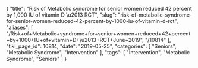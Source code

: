 {
    "title": "Risk of Metabolic syndrome for senior women reduced 42 percent by 1,000 IU of vitamin D \u2013 RCT",
    "slug": "risk-of-metabolic-syndrome-for-senior-women-reduced-42-percent-by-1000-iu-of-vitamin-d-rct",
    "aliases": [
        "/Risk+of+Metabolic+syndrome+for+senior+women+reduced+42+percent+by+1000+IU+of+vitamin+D+\u2013+RCT+June+2019",
        "/10814"
    ],
    "tiki_page_id": 10814,
    "date": "2019-05-25",
    "categories": [
        "Seniors",
        "Metabolic Syndrome",
        "Intervention"
    ],
    "tags": [
        "Intervention",
        "Metabolic Syndrome",
        "Seniors"
    ]
}